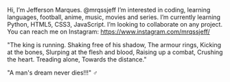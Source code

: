 Hi, I’m Jefferson Marques. @mrqssjeff
I’m interested in coding, learning languages, football, anime, music, movies and series.
I’m currently learning Python, HTML5, CSS3, JavaScript.
I’m looking to collaborate on any project.
You can reach me on Instagram: https://www.instagram.com/mrqssjeff/

"The king is running.
Shaking free of his shadow,
The armour rings,
Kicking at the bones,
Slurping at the flesh and blood,
Raising up a combat,
Crushing the heart.
Treading alone,
Towards the distance."

"A man's dream never dies!!!" ♂️
